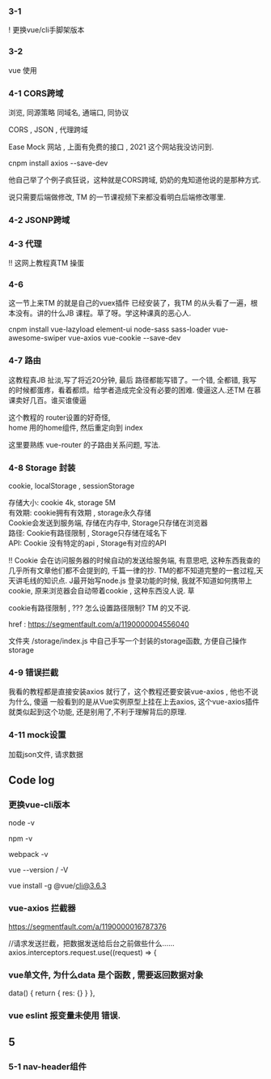 ### 3-1

! 更换vue/cli手脚架版本

### 3-2

vue 使用




### 4-1 CORS跨域

浏览, 同源策略 同域名, 通端口, 同协议

CORS , JSON , 代理跨域 

Ease Mock 网站 , 上面有免费的接口  , 2021 这个网站我没访问到.


cnpm install axios --save-dev 

他自己举了个例子疯狂说，这种就是CORS跨域, 奶奶的鬼知道他说的是那种方式.

说只需要后端做修改, TM 的一节课视频下来都没看明白后端修改哪里.

### 4-2 JSONP跨域

### 4-3 代理

!! 这网上教程真TM 操蛋

### 4-6 

这一节上来TM 的就是自己的vuex插件 已经安装了，我TM 的从头看了一遍，根本没有。讲的什么JB 课程。草了呀。学这种课真的恶心人.


cnpm install vue-lazyload element-ui node-sass sass-loader vue-awesome-swiper vue-axios vue-cookie --save-dev


### 4-7 路由

这教程真JB 扯淡,写了将近20分钟, 最后 路径都能写错了。一个错, 全都错, 我写的时候都蛋疼，看着都烦。给学者造成完全没有必要的困难. 傻逼这人.还TM 在慕课卖好几百。谁买谁傻逼


这个教程的 router设置的好奇怪,   
home 用的home组件, 然后重定向到 index

这里要熟练 vue-router 的子路由关系问题, 写法. 

### 4-8 Storage 封装

cookie, localStorage , sessionStorage

存储大小: cookie 4k,    storage 5M  
有效期: cookie拥有有效期 , storage永久存储  
Cookie会发送到服务端, 存储在内存中, Storage只存储在浏览器  
路径: Cookie有路径限制 , Storage只存储在域名下  
API: Cookie 没有特定的api , Storage有对应的API  

!! Cookie 会在访问服务器的时候自动的发送给服务端, 有意思吧, 这种东西我查的几乎所有文章他们都不会提到的, 千篇一律的抄.   TM的都不知道完整的一套过程,天天讲毛线的知识点.  J最开始写node.js 登录功能的时候, 我就不知道如何携带上cookie, 原来浏览器会自动带着cookie , 这种东西没人说. 草

cookie有路径限制 , ??? 怎么设置路径限制? TM 的又不说. 

href : https://segmentfault.com/a/1190000004556040


文件夹 /storage/index.js 中自己手写一个封装的storage函数, 方便自己操作storage

### 4-9 错误拦截


我看的教程都是直接安装axios 就行了，这个教程还要安装vue-axios , 他也不说为什么, 傻逼
一般看到的是从Vue实例原型上挂在上去axios, 这个vue-axios插件就类似起到这个功能, 还是别用了,不利于理解背后的原理.

### 4-11 mock设置

加载json文件, 请求数据



## Code log 

### 更换vue-cli版本



node -v  

npm -v 

webpack -v

vue --version / -V

vue install -g @vue/cli@3.6.3  



### vue-axios 拦截器

https://segmentfault.com/a/1190000016787376

//请求发送拦截，把数据发送给后台之前做些什么......  
axios.interceptors.request.use((request) => {

### vue单文件, 为什么data 是个函数 , 需要返回数据对象

  data() {
    return { 
      res: {}
    }
  },

### vue eslint 报变量未使用 错误.





## 5

### 5-1 nav-header组件










